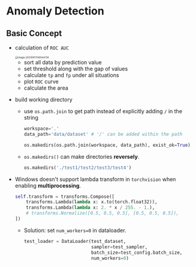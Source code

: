 # Anomaly Detection

## Basic Concept

* calculation of `ROC AUC`

  <img src="https://i.loli.net/2021/09/17/DZSiYAC76G5PhqM.png" alt="image-20210917140544726" style="zoom: 45%;" />

  * sort all data by prediction value
  * set threshold along with the gap of values
  * calculate `tp` and `fp` under all situations
  * plot `ROC` curve
  * calculate the area

* build working directory

  * use `os.path.join` to get path instead of explicitly adding `/` in the string

    ```python
    workspace='.'
    data_path='data/dataset' # '/' can be added within the path
    
    os.makedirs(os.path.join(workspace, data_path), exist_ok=True)
    ```

  * `os.makedirs()` can make directories **reversely**.

    ```python
    os.makedirs('./test1/test2/test3/test4')
    ```

* Windows doesn't support lambda transform in `torchvision` when enabling **multiprocessing**.

  ```python
  self.transform = transforms.Compose([
      transforms.Lambda(lambda x: x.to(torch.float32)),
      transforms.Lambda(lambda x: 2. * x / 255. - 1.),
      # transforms.Normalize([0.5, 0.5, 0.5], [0.5, 0.5, 0.5]),
  ])
  ```

  * Solution: set `num_workers=0` in dataloader.

    ```python
    test_loader = DataLoader(test_dataset,
                             sampler=test_sampler,
                             batch_size=test_config.batch_size,
                             num_workers=0)
    ```

    